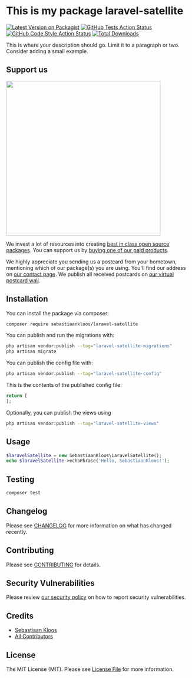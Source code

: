 # This is my package laravel-satellite

[![Latest Version on Packagist](https://img.shields.io/packagist/v/sebastiaankloos/laravel-satellite.svg?style=flat-square)](https://packagist.org/packages/sebastiaankloos/laravel-satellite)
[![GitHub Tests Action Status](https://img.shields.io/github/workflow/status/sebastiaankloos/laravel-satellite/run-tests?label=tests)](https://github.com/sebastiaankloos/laravel-satellite/actions?query=workflow%3Arun-tests+branch%3Amain)
[![GitHub Code Style Action Status](https://img.shields.io/github/workflow/status/sebastiaankloos/laravel-satellite/Fix%20PHP%20code%20style%20issues?label=code%20style)](https://github.com/sebastiaankloos/laravel-satellite/actions?query=workflow%3A"Fix+PHP+code+style+issues"+branch%3Amain)
[![Total Downloads](https://img.shields.io/packagist/dt/sebastiaankloos/laravel-satellite.svg?style=flat-square)](https://packagist.org/packages/sebastiaankloos/laravel-satellite)

This is where your description should go. Limit it to a paragraph or two. Consider adding a small example.

## Support us

[<img src="https://github-ads.s3.eu-central-1.amazonaws.com/laravel-satellite.jpg?t=1" width="419px" />](https://spatie.be/github-ad-click/laravel-satellite)

We invest a lot of resources into creating [best in class open source packages](https://spatie.be/open-source). You can support us by [buying one of our paid products](https://spatie.be/open-source/support-us).

We highly appreciate you sending us a postcard from your hometown, mentioning which of our package(s) you are using. You'll find our address on [our contact page](https://spatie.be/about-us). We publish all received postcards on [our virtual postcard wall](https://spatie.be/open-source/postcards).

## Installation

You can install the package via composer:

```bash
composer require sebastiaankloos/laravel-satellite
```

You can publish and run the migrations with:

```bash
php artisan vendor:publish --tag="laravel-satellite-migrations"
php artisan migrate
```

You can publish the config file with:

```bash
php artisan vendor:publish --tag="laravel-satellite-config"
```

This is the contents of the published config file:

```php
return [
];
```

Optionally, you can publish the views using

```bash
php artisan vendor:publish --tag="laravel-satellite-views"
```

## Usage

```php
$laravelSatellite = new SebastiaanKloos\LaravelSatellite();
echo $laravelSatellite->echoPhrase('Hello, SebastiaanKloos!');
```

## Testing

```bash
composer test
```

## Changelog

Please see [CHANGELOG](CHANGELOG.md) for more information on what has changed recently.

## Contributing

Please see [CONTRIBUTING](CONTRIBUTING.md) for details.

## Security Vulnerabilities

Please review [our security policy](../../security/policy) on how to report security vulnerabilities.

## Credits

- [Sebastiaan Kloos](https://github.com/SebastiaanKloos)
- [All Contributors](../../contributors)

## License

The MIT License (MIT). Please see [License File](LICENSE.md) for more information.
